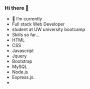 ### Hi there 👋



- 🔭 I’m currently 
- Full stack Web Developer
- student at UW university bootcamp 
- Skills so far... 
- HTML 
- CSS
-  Javascript 
-  Jquery 
-  Bootstrap
-   MySQL
-   Node.js
-   Express.js.
- 
